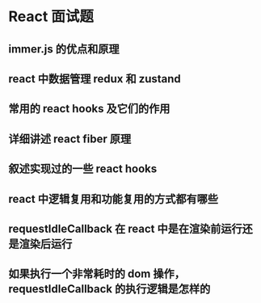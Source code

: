 # React 面试题

## immer.js 的优点和原理

## react 中数据管理 redux 和 zustand

## 常用的 react hooks 及它们的作用

## 详细讲述 react fiber 原理

## 叙述实现过的一些 react hooks

## react 中逻辑复用和功能复用的方式都有哪些

## requestIdleCallback 在 react 中是在渲染前运行还是渲染后运行

## 如果执行一个非常耗时的 dom 操作，requestIdleCallback 的执行逻辑是怎样的
